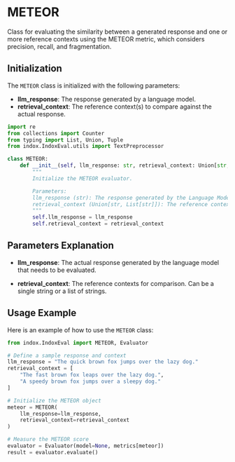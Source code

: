 # METEOR

Class for evaluating the similarity between a generated response and one or more reference contexts using the METEOR metric, which considers precision, recall, and fragmentation.

## Initialization

The `METEOR` class is initialized with the following parameters:

- **llm_response**: The response generated by a language model.
- **retrieval_context**: The reference context(s) to compare against the actual response.

```python
import re
from collections import Counter
from typing import List, Union, Tuple
from indox.IndoxEval.utils import TextPreprocessor

class METEOR:
    def __init__(self, llm_response: str, retrieval_context: Union[str, List[str]]):
        """
        Initialize the METEOR evaluator.

        Parameters:
        llm_response (str): The response generated by the Language Model.
        retrieval_context (Union[str, List[str]]): The reference context(s) against which the response is evaluated.
        """
        self.llm_response = llm_response
        self.retrieval_context = retrieval_context
```
## Parameters Explanation

- **llm_response**: The actual response generated by the language model that needs to be evaluated.

- **retrieval_context**: The reference contexts for comparison. Can be a single string or a list of strings.

## Usage Example

Here is an example of how to use the `METEOR` class:

```python
from indox.IndoxEval import METEOR, Evaluator

# Define a sample response and context
llm_response = "The quick brown fox jumps over the lazy dog."
retrieval_context = [
    "The fast brown fox leaps over the lazy dog.",
    "A speedy brown fox jumps over a sleepy dog."
]

# Initialize the METEOR object
meteor = METEOR(
    llm_response=llm_response,
    retrieval_context=retrieval_context
)

# Measure the METEOR score
evaluator = Evaluator(model=None, metrics[meteor])
result = evaluator.evaluate()
```